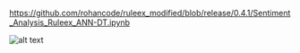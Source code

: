 https://github.com/rohancode/ruleex_modified/blob/release/0.4.1/Sentiment_Analysis_Ruleex_ANN-DT.ipynb

![alt text](https://github.com/rohancode/ruleex_modified/blob/release/0.4.1/model_tree_augmented_case.png?raw=true)
